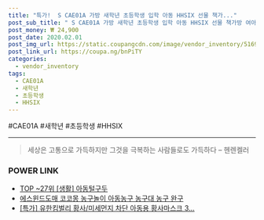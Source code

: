```yaml
--- 
title: "특가!  S CAE01A 가방 새학년 초등학생 입학 아동 HHSIX 선물 책가..." 
post_sub_title: " S CAE01A 가방 새학년 초등학생 입학 아동 HHSIX 선물 책가방 여아" 
post_money: ₩ 24,900 
post_date: 2020.02.01 
post_img_url: https://static.coupangcdn.com/image/vendor_inventory/5169/3b4cce58c7ba7e699afc532f36135d81faaed3a8ef3c08f96e0eb4fcd79b.JPG 
post_link_url: https://coupa.ng/bnPiTY 
categories: 
  - vendor_inventory 
tags: 
  - CAE01A 
  - 새학년 
  - 초등학생 
  - HHSIX 
--- 
```

  #CAE01A #새학년 #초등학생 #HHSIX 
<hr> 

> 세상은 고통으로 가득하지만 그것을 극복하는 사람들로도 가득하다 – 헨렌켈러 


### POWER LINK

* <a href="https://blog.naver.com/fasyy4321/221779468376" target="_blank"> TOP ~27위 [생활] 아동털구두</a>
* <a href="https://blog.naver.com/fasyy4321/221792690618" target="_blank">에스윈드도매 코코몽 농구놀이 아동농구 농구대 농구 완구</a>
* <a href="https://blog.naver.com/an0733/221789642077" target="_blank">[특가] 유한킴벌리 황사/미세먼지 차단 아동용 황사마스크 3...</a>
